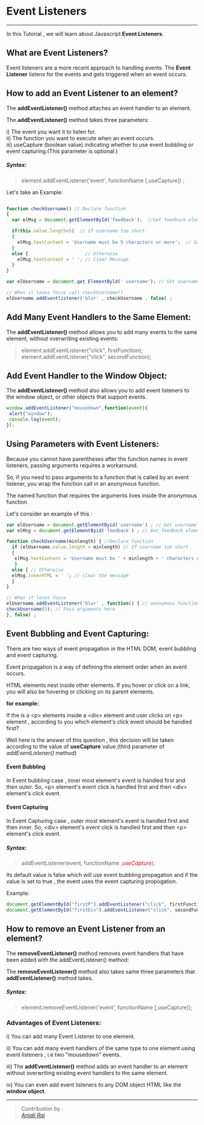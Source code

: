 # Event Listeners
---

In this Tutorial , we will learn about Javascript **Event Listeners**.

## What are Event Listeners?

Event listeners are a more recent approach to handling events. The **Event Listener** listens for the events and gets triggered when an event occurs.


## How to add an Event Listener to an element?

The   **addEventListener()**  method attaches an event handler to an element.

The **addEventListener()** method takes three parameters:

 i)   The event you want it to listen for.<br>
 ii)  The function you want to execute when an event occurs.<br>
 iii) useCapture (boolean value) indicating whether to use event bubbling or event capturing.(This parameter is optional.)

 ##### Syntax:

> element.addEventListener('event', functionName [,useCapture]) ;


Let's take an Example:

```js

function checkUsername() // Declare function
{
  var elMsg = document.getElementById('feedback');  //Get feedback element  

  if(this.value.length<5)  // If username too short
  {
    elMsg.textContent = 'Username must be 5 characters or more';  // Set Message
  }
  else {                     // Otherwise
    elMsg.textContent = ' '; // Clear Message
  }
}

var elUsername = document.get ElementByld(' username'); // Get username input

// When it loses focus call checkUsername()
elUsername.addEventlistener('blur' , checkUsername , false) ;
```


## Add Many Event Handlers to the Same Element:

The **addEventListener()** method allows you to add many events to the same element, without overwriting existing events:


>element.addEventListener("click", firstFunction);
element.addEventListener("click", secondFunction);


## Add Event Handler to the Window Object:

The **addEventListener()** method also allows you to add event listeners to the window object, or other objects that support events.

```js
window.addEventListener("mousedown",function(event){
 alert("window");
 console.log(event);
});
```

## Using Parameters with Event Listeners:

Because you cannot have parentheses after the function names in event listeners, passing arguments requires a workaround.

So, if you need to pass arguments to a function that is called by an event listener, you wrap the function call in an anonymous function.

The named function that requires the arguments lives inside the anonymous function.

Let's consider an example of this :

```js
var elUsername = document.getElementByid('username') ; // Get username input
var elMsg = document.getElementByid('feedback') ; // Get feedback element

function checkUsername(minlength) { //Declare function
  if (elUsername.value.length < minlength) // If username too short
  {
   elMsg.textContent = 'Username must be ' + minlength + ' characters or more'; // Set the error message
   }
  else { // Otherwise
  elMsg.innerHTML = ' '; // clear the message
  }
}

// When it loses focus
elUsername.addEventListener('blur' , function() { // anonymous function
checkUsername(5); // Pass arguments here
}, false) ;

```

## Event Bubbling and Event Capturing:

There are two ways of event propagation in the HTML DOM, event bubbling and event capturing.

Event propagation is a way of defining the element order when an event occurs.

HTML elements nest inside other elements. If you hover or click on a link, you will also be hovering or clicking on its parent elements.

**for example:**

If the is a \<p> elements inside a \<div> element and user clicks on \<p> element , according to you which element's click event should be handled first?

Well here is the answer of this question , this decision will be taken according to the value of **useCapture** value.(third parameter of *addEventListener()* method)
<br>

#### Event Bubbling

In Event bubbling case , inner most element's event is handled first  and then outer. So, \<p> element's event click is handled first and  then \<div> element's click event.

#### Event Capturing

In Event Capturing case , outer most element's event is handled first  and then inner. So, \<div> element's event click is handled first and  then \<p> element's click event.


 ##### Syntax:
 >addEventListener(event, functionName ,<span style="color:#E90000">*useCapture*</span>);


 Its default value is false which will use event bubbling propagation and if the value is set to true , the event uses the event capturing propogation.

 Example:

 ```js
document.getElementById("firstP").addEventListener("click", firstFunction, true);
document.getElementById("firstDiv").addEventListener("click", secondFunction, true)
```


## How to remove an Event Listener from an element?

The **removeEventListener()** method removes event handlers that have been added with the addEventListener() method:

The **removeEventListener()** method also takes same three parameters that **addEventListener()** method takes.

##### Syntax:

>element.removeEventListener('event', functionName [,useCapture]);


### Advantages of Event Listeners:

i) You can add many Event Listener to one element.

ii) You can add many event handlers of the same type to one element using event listeners , i.e two "mousedown" events.

iii) The **addEventListener()** method adds an event handler to an element without overwriting existing event handlers to the same element.

iv) You can even add event listeners to any DOM object  HTML  like the **window object**.

---

> Contribution by :  
> <cite>[Anjali Rai](https://github.com/anjalirai12)</cite>
